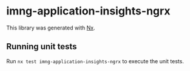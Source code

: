# imng-application-insights-ngrx

This library was generated with [Nx](https://nx.dev).

## Running unit tests

Run `nx test imng-application-insights-ngrx` to execute the unit tests.
